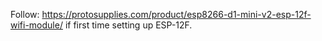 Follow:
	https://protosupplies.com/product/esp8266-d1-mini-v2-esp-12f-wifi-module/
if first time setting up ESP-12F.
